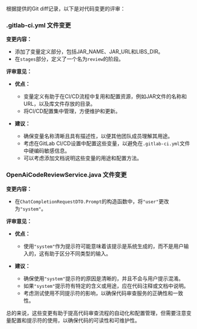 根据提供的Git diff记录，以下是对代码变更的评审：

### .gitlab-ci.yml 文件变更

**变更内容：**
- 添加了变量定义部分，包括JAR_NAME、JAR_URL和LIBS_DIR。
- 在`stages`部分，定义了一个名为`review`的阶段。

**评审意见：**
- **优点：**
  - 变量定义有助于在CI/CD流程中复用和配置资源，例如JAR文件的名称和URL，以及库文件存放的目录。
  - 将CI/CD配置集中管理，方便维护和更新。

- **建议：**
  - 确保变量名称清晰且具有描述性，以便其他团队成员理解其用途。
  - 考虑在GitLab CI/CD设置中配置这些变量，以避免在`.gitlab-ci.yml`文件中硬编码敏感信息。
  - 可以考虑添加文档说明这些变量的用途和配置方法。

### OpenAiCodeReviewService.java 文件变更

**变更内容：**
- 在`ChatCompletionRequestDTO.Prompt`的构造函数中，将`"user"`更改为`"system"`。

**评审意见：**
- **优点：**
  - 使用`"system"`作为提示符可能意味着该提示是系统生成的，而不是用户输入的，这有助于区分不同类型的输入。

- **建议：**
  - 确保使用`"system"`提示符的原因是清晰的，并且不会与用户提示混淆。
  - 如果`"system"`提示符有特定的含义或用途，应在代码注释或文档中说明。
  - 考虑测试使用不同提示符的影响，以确保代码审查服务的正确性和一致性。

总的来说，这些变更有助于提高代码审查流程的自动化和配置管理，但需要注意变量配置和提示符的使用，以确保代码的可读性和可维护性。
